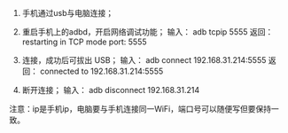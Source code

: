 
1. 手机通过usb与电脑连接；

2. 重启手机上的adbd，开启网络调试功能；
	输入：
		adb tcpip 5555
	返回：
		restarting in TCP mode port: 5555
		
3. 连接，成功后可拔出 USB；
	输入：
		adb connect 192.168.31.214:5555
	返回：
		connected to 192.168.31.214:5555

4.  断开连接；
	输入：
		adb disconnect 192.168.31.214
		
注意：ip是手机ip，电脑要与手机连接同一WiFi，端口号可以随便写但要保持一致。